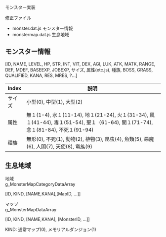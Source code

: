 
モンスター実装

修正ファイル
* monster.dat.js   モンスター情報
* monstermap.dat.js   生息地域

## モンスター情報

[ID, NAME, LEVEL, HP, STR, INT, VIT, DEX, AGI, LUK, ATK, MATK, RANGE, DEF, MDEF, BASEEXP, JOBEXP, サイズ, 属性(etc.js), 種族, BOSS, GRASS, QUALIFIED, KANA, RES, MRES, ?...]

|Index|説明|
|---|---|
|サイズ|小型(0), 中型(1), 大型(2)|
|属性|無１(1-4), 水１(11-14), 地１(21-24), 火１(31-34), 風１(41-44), 毒１(51-54), 聖１（61-64), 闇１(71-74), 念１(81-84), 不死１(91-94)| , 
|種族|無形(0), 不死(1), 動物(2), 植物(3), 昆虫(4), 魚類(5), 悪魔(6), 人間(7), 天使(8), 竜族(9)|

## 生息地域

地域<br>
g_MonsterMapCategoryDataArray<br>

[ID, KIND, [NAME,KANA],[MapID, ...]]

マップ<br>
g_MonsterMapDataArray<br>

[ID, KIND, [NAME,KANA], [MonsterID, ...]]

KIND: 通常マップ(0), メモリアルダンジョン(1)
